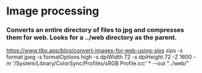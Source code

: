 
# Image processing

### Converts an entire directory of files to jpg and compresses them for web. Looks for a ../web directory as the parent.
https://www.tlbx.app/blog/convert-images-for-web-using-sips
sips -s format jpeg -s formatOptions high -s dpiWidth 72 -s dpiHeight 72 -Z 1600 -m '/System/Library/ColorSync/Profiles/sRGB Profile.icc' * --out "../web/"
